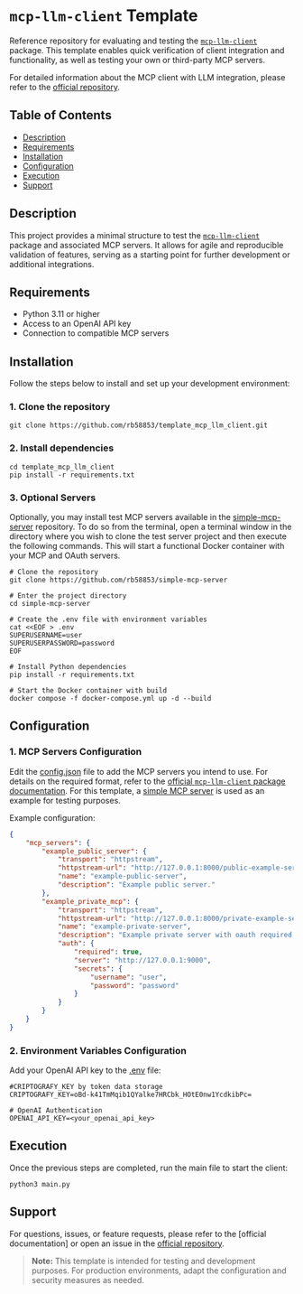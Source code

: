 # `mcp-llm-client` Template

Reference repository for evaluating and testing the [`mcp-llm-client`](https://github.com/rb58853/mcp-llm-client) package. This template enables quick verification of client integration and functionality, as well as testing your own or third-party MCP servers.

For detailed information about the MCP client with LLM integration, please refer to the [official repository](https://github.com/rb58853/mcp-llm-client).

## Table of Contents

- [Description](#description)
- [Requirements](#requirements)
- [Installation](#installation)
- [Configuration](#configuration)
- [Execution](#execution)
- [Support](#support)

## Description

This project provides a minimal structure to test the [`mcp-llm-client`](https://github.com/rb58853/mcp-llm-client) package and associated MCP servers. It allows for agile and reproducible validation of features, serving as a starting point for further development or additional integrations.

## Requirements

- Python 3.11 or higher
- Access to an OpenAI API key
- Connection to compatible MCP servers

## Installation

Follow the steps below to install and set up your development environment:

### 1. Clone the repository

```shell
git clone https://github.com/rb58853/template_mcp_llm_client.git
```

### 2. Install dependencies

```shell
cd template_mcp_llm_client
pip install -r requirements.txt
```

### 3. Optional Servers

Optionally, you may install test MCP servers available in the [simple-mcp-server](https://github.com/rb58853/simple-mcp-server) repository. To do so from the terminal, open a terminal window in the directory where you wish to clone the test server project and then execute the following commands. This will start a functional Docker container with your MCP and OAuth servers.

```shell
# Clone the repository
git clone https://github.com/rb58853/simple-mcp-server

# Enter the project directory
cd simple-mcp-server

# Create the .env file with environment variables
cat <<EOF > .env
SUPERUSERNAME=user
SUPERUSERPASSWORD=password
EOF

# Install Python dependencies
pip install -r requirements.txt

# Start the Docker container with build
docker compose -f docker-compose.yml up -d --build
```

## Configuration

### 1. MCP Servers Configuration

Edit the [config.json](config.json) file to add the MCP servers you intend to use. For details on the required format, refer to the [official `mcp-llm-client` package documentation](https://github.com/rb58853/mcp-llm-client). For this template, a [simple MCP server](https://github.com/rb58853/simple-mcp-server) is used as an example for testing purposes.

Example configuration:

```json
{
    "mcp_servers": {
        "example_public_server": {
            "transport": "httpstream",
            "httpstream-url": "http://127.0.0.1:8000/public-example-server/mcp",
            "name": "example-public-server",
            "description": "Example public server."
        },
        "example_private_mcp": {
            "transport": "httpstream",
            "httpstream-url": "http://127.0.0.1:8000/private-example-server/mcp",
            "name": "example-private-server",
            "description": "Example private server with oauth required.",
            "auth": {
                "required": true,
                "server": "http://127.0.0.1:9000",
                "secrets": {
                    "username": "user",
                    "password": "password"
                }
            }
        }
    }
}
```

### 2. Environment Variables Configuration

Add your OpenAI API key to the [.env](.env) file:

```env
#CRIPTOGRAFY_KEY by token data storage
CRIPTOGRAFY_KEY=oBd-k41TmMqib1QYalke7HRCbk_HOtE0nw1YcdkibPc=

# OpenAI Authentication
OPENAI_API_KEY=<your_openai_api_key>
```

## Execution

Once the previous steps are completed, run the main file to start the client:

```shell
python3 main.py
```

## Support

For questions, issues, or feature requests, please refer to the [official documentation] or open an issue in the [official repository](https://github.com/rb58853/mcp-llm-client).

> **Note:** This template is intended for testing and development purposes. For production environments, adapt the configuration and security measures as needed.
